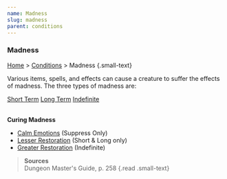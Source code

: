 ```yaml
---
name: Madness
slug: madness
parent: conditions
---
```

### Madness
[Home](dm-operations-center) > [Conditions](conditions-menu) > Madness {.small-text}

Various items, spells, and effects can cause a creature to suffer the effects of madness. The three types of madness are:

<div class="menu-container">
    <a href="short-term-madness">Short Term</a>
    <a href="long-term-madness">Long Term</a>
    <a href="indefinite-madness">Indefinite</a>
</div>
<br/>

**Curing Madness**
- [Calm Emotions](/spell/calm-emotions) (Suppress Only)
- [Lesser Restoration](/spell/lesser-restoration) (Short & Long only)
- [Greater Restoration](/spell/greater-restoration) (Indefinite)

> **Sources** <br/>
> Dungeon Master's Guide, p. 258
{.read .small-text}

